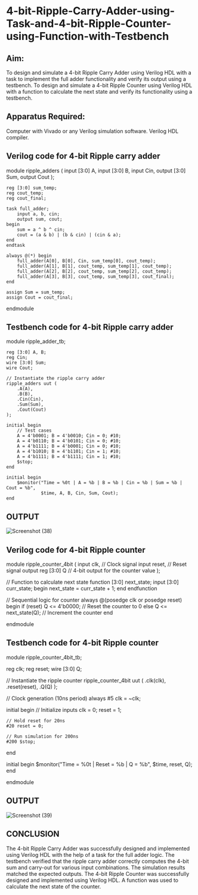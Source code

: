 # 4-bit-Ripple-Carry-Adder-using-Task-and-4-bit-Ripple-Counter-using-Function-with-Testbench

## Aim:
To design and simulate a 4-bit Ripple Carry Adder using Verilog HDL with a task to implement the full adder functionality and verify its output using a testbench. To design and simulate a 4-bit Ripple Counter using Verilog HDL with a function to calculate the next state and verify its functionality using a testbench.

## Apparatus Required:
Computer with Vivado or any Verilog simulation software. Verilog HDL compiler.

## Verilog code for 4-bit Ripple carry adder

module ripple_adders (
    input [3:0] A, 
    input [3:0] B, 
    input Cin, 
    output [3:0] Sum, 
    output Cout
);

    reg [3:0] sum_temp;
    reg cout_temp;
    reg cout_final;

    task full_adder;
        input a, b, cin;
        output sum, cout;
    begin
        sum = a ^ b ^ cin;
        cout = (a & b) | (b & cin) | (cin & a);
    end
    endtask

    always @(*) begin
        full_adder(A[0], B[0], Cin, sum_temp[0], cout_temp);
        full_adder(A[1], B[1], cout_temp, sum_temp[1], cout_temp);
        full_adder(A[2], B[2], cout_temp, sum_temp[2], cout_temp);
        full_adder(A[3], B[3], cout_temp, sum_temp[3], cout_final);
    end

    assign Sum = sum_temp;
    assign Cout = cout_final;

endmodule

## Testbench code for 4-bit Ripple carry adder
module ripple_adder_tb;

    reg [3:0] A, B;
    reg Cin;
    wire [3:0] Sum;
    wire Cout;

    // Instantiate the ripple carry adder
    ripple_adders uut (
        .A(A),
        .B(B),
        .Cin(Cin),
        .Sum(Sum),
        .Cout(Cout)
    );

    initial begin
        // Test cases
        A = 4'b0001; B = 4'b0010; Cin = 0; #10;
        A = 4'b0110; B = 4'b0101; Cin = 0; #10;
        A = 4'b1111; B = 4'b0001; Cin = 0; #10;
        A = 4'b1010; B = 4'b1101; Cin = 1; #10;
        A = 4'b1111; B = 4'b1111; Cin = 1; #10;
        $stop;
    end

    initial begin
        $monitor("Time = %0t | A = %b | B = %b | Cin = %b | Sum = %b | Cout = %b",
                 $time, A, B, Cin, Sum, Cout);
    end

## OUTPUT
![Screenshot (38)](https://github.com/user-attachments/assets/2f922b86-56a7-4581-a399-0502974fd477)


## Verilog code for 4-bit Ripple counter
module ripple_counter_4bit (
input clk,           // Clock signal
input reset,         // Reset signal
output reg [3:0] Q   // 4-bit output for the counter value
);

// Function to calculate next state
function [3:0] next_state;
    input [3:0] curr_state;
    begin
        next_state = curr_state + 1;
    end
endfunction

// Sequential logic for counter
always @(posedge clk or posedge reset) begin
    if (reset)
        Q <= 4'b0000;       // Reset the counter to 0
    else
        Q <= next_state(Q); // Increment the counter
end

endmodule

## Testbench code for 4-bit Ripple counter
module ripple_counter_4bit_tb;

reg clk;
reg reset;
wire [3:0] Q;

// Instantiate the ripple counter
ripple_counter_4bit uut (
    .clk(clk),
    .reset(reset),
    .Q(Q)
);

// Clock generation (10ns period)
always #5 clk = ~clk;

initial begin
    // Initialize inputs
    clk = 0;
    reset = 1;

    // Hold reset for 20ns
    #20 reset = 0;

    // Run simulation for 200ns
    #200 $stop;
end

initial begin
    $monitor("Time = %0t | Reset = %b | Q = %b", $time, reset, Q);
end

endmodule

## OUTPUT
![Screenshot (39)](https://github.com/user-attachments/assets/6efadb71-92bc-44d7-b99a-1e61ed494c36)


## CONCLUSION
The 4-bit Ripple Carry Adder was successfully designed and implemented using Verilog HDL with the help of a task for the full adder logic. The testbench verified that the ripple carry adder correctly computes the 4-bit sum and carry-out for various input combinations. The simulation results matched the expected outputs. The 4-bit Ripple Counter was successfully designed and implemented using Verilog HDL. A function was used to calculate the next state of the counter.
